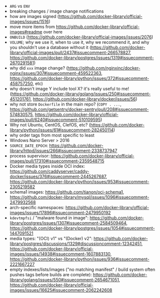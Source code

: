 - `ARG` vs `ENV`
- breaking changes / image change notifications
- how are images signed (https://github.com/docker-library/official-images/issues/1516)
- move more items from https://github.com/docker-library/official-images#readme over here
- `ONBUILD` (https://github.com/docker-library/official-images/issues/2076)
- `VOLUME`; why we use it, when to use it, why we recommend it, and why you shouldn't use a database without it (https://github.com/docker-library/official-images/pull/2437#issuecomment-266578827, https://github.com/docker-library/postgres/issues/1319#issuecomment-2670291581)
- why did `xxx` image change? (https://github.com/nginxinc/docker-nginx/issues/307#issuecomment-459522363, https://github.com/docker-library/python/issues/372#issuecomment-458757250, etc)
- why doesn't image Y include tool X?  it's really useful to me!  (https://github.com/docker-library/golang/issues/250#issuecomment-451201761, https://github.com/docker-library/docker/issues/56)
- why not store `Dockerfile` in the main repo? (`COPY . ...`, https://github.com/getsentry/docker-sentry/pull/208#issuecomment-574830575, https://github.com/docker-library/official-images/pull/6240#issuecomment-510109595)
- Why not Ubuntu, CentOS, ClefOS, etc? (https://github.com/docker-library/python/issues/61#issuecomment-282450114)
- why order tags from most specific to least
- Windows Nano Server > 2016
- `SOURCE_DATE_EPOCH`: https://github.com/docker-library/httpd/issues/266#issuecomment-2338737947
- process supervisor: https://github.com/docker-library/official-images/pull/17310#issuecomment-2359548715
- Docker media types inside OCI index: https://github.com/caddyserver/caddy-docker/issues/376#issuecomment-2445267687, https://github.com/docker-library/python/issues/953#issuecomment-2305219582
- schema1 images: https://github.com/tianon/oci-schema1, https://github.com/docker-library/mysql/issues/1096#issuecomment-2479932568
- arch-specific namespaces: https://github.com/docker-library/official-images/issues/17896#issuecomment-2479950192
- `kdevtmpfsi` / "malware found in image": https://github.com/docker-library/postgres/issues/1307#issuecomment-2584509464, https://github.com/docker-library/postgres/issues/1054#issuecomment-1447091521
- media types: "(OCI) v1" vs "(Docker) v2": https://github.com/docker-library/postgres/discussions/1329#discussioncomment-12342451, https://github.com/docker-library/official-images/issues/14938#issuecomment-1607883130, https://github.com/docker-library/python/issues/936#issuecomment-2221667227
- empty indexes/lists/images ("no matching manifest" / build system often pushes tags before builds are complete): https://github.com/docker-library/golang/issues/550#issuecomment-2654671051, https://github.com/docker-library/official-images/issues/16625#issuecomment-2062242608
